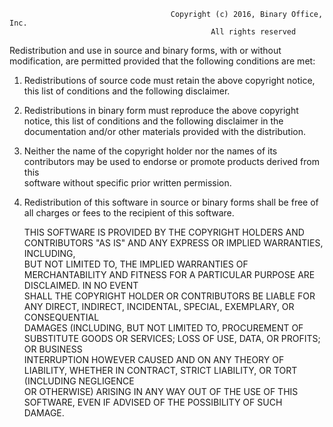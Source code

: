                                         Copyright (c) 2016, Binary Office, Inc.                                                   
                                                 All rights reserved                                                             
                                                                                                                                                
 Redistribution and use in source and binary forms, with or without modification, are permitted provided that the following conditions are met: 
                                                                                                                                                
   1. Redistributions of source code must retain the above copyright notice, this list of conditions and the following disclaimer.              
                                                                                                                                                
   2. Redistributions in binary form must reproduce the above copyright notice, this list of conditions and the following disclaimer in the     
      documentation and/or other materials provided with the distribution.                                                                      
                                                                                                                                                
   3. Neither the name of the copyright holder nor the names of its contributors may be used to endorse or promote products derived from this   
      software without specific prior written permission.                                                                                       
                                                                                                                                                
   4. Redistribution of this software in source or binary forms shall be free of all charges or fees to the recipient of this software.         
                                                                                                                                                

      THIS SOFTWARE IS PROVIDED BY THE COPYRIGHT HOLDERS AND CONTRIBUTORS "AS IS" AND ANY EXPRESS OR IMPLIED WARRANTIES, INCLUDING,            
      BUT NOT LIMITED TO, THE IMPLIED WARRANTIES OF MERCHANTABILITY AND FITNESS FOR A PARTICULAR PURPOSE ARE DISCLAIMED. IN NO EVENT           
      SHALL THE COPYRIGHT HOLDER OR CONTRIBUTORS BE LIABLE FOR ANY DIRECT, INDIRECT, INCIDENTAL, SPECIAL, EXEMPLARY, OR CONSEQUENTIAL          
      DAMAGES (INCLUDING, BUT NOT LIMITED TO, PROCUREMENT OF SUBSTITUTE GOODS OR SERVICES; LOSS OF USE, DATA, OR PROFITS; OR BUSINESS          
      INTERRUPTION HOWEVER CAUSED AND ON ANY THEORY OF LIABILITY, WHETHER IN CONTRACT, STRICT LIABILITY, OR TORT (INCLUDING NEGLIGENCE         
      OR OTHERWISE) ARISING IN ANY WAY OUT OF THE USE OF THIS SOFTWARE, EVEN IF ADVISED OF THE POSSIBILITY OF SUCH DAMAGE.                     
